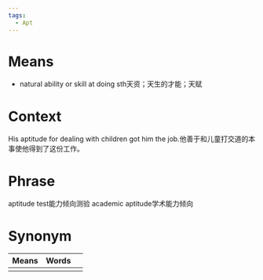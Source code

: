 ```yaml
---
tags:
  - Apt
---
```

# Means
- natural ability or skill at doing sth天资；天生的才能；天赋
# Context
His aptitude for dealing with children got him the job.他善于和儿童打交道的本事使他得到了这份工作。
# Phrase
aptitude test能力倾向测验
academic aptitude学术能力倾向
# Synonym
| Means | Words |     |
| ----- | ----- | --- |
|       |       |     |
